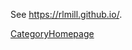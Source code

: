 
See <a class="https" href="https://rlmill.github.io/">https://rlmill.github.io/</a>. 

<a href="/CategoryHomepage">CategoryHomepage</a> 
